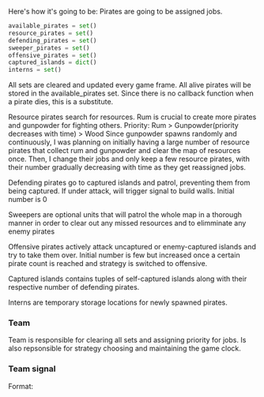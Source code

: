 Here's how it's going to be:
Pirates are going to be assigned jobs.
```python
available_pirates = set()
resource_pirates = set()
defending_pirates = set()
sweeper_pirates = set()
offensive_pirates = set()
captured_islands = dict()
interns = set()
```
All sets are cleared and updated every game frame.
All alive pirates will be stored in the available_pirates set. Since there is no callback function when a pirate dies, this is a substitute. 

Resource pirates search for resources. Rum is crucial to create more pirates and gunpowder for fighting others.
Priority: Rum > Gunpowder(priority decreases with time) > Wood
Since gunpowder spawns randomly and continuously, I was planning on initially having a large number of resource pirates that collect rum and gunpowder and clear the map of resources once. Then, I change their jobs and only keep a few resource pirates, with their number gradually decreasing with time as they get reassigned jobs.

Defending pirates go to captured islands and patrol, preventing them from being captured. If under attack, will trigger signal to build walls. Initial number is 0

Sweepers are optional units that will patrol the whole map in a thorough manner in order to clear out any missed resources and to elimminate any enemy pirates

Offensive pirates actively attack uncaptured or enemy-captured islands and try to take them over. Initial number is few but increased once a certain pirate count is reached and strategy is switched to offensive.

Captured islands contains tuples of self-captured islands along with their respective number of defending pirates.

Interns are temporary storage locations for newly spawned pirates.



### Team
Team is responsible for clearing all sets and assigning priority for jobs. Is also repsonsible for strategy choosing and maintaining the game clock.


### Team signal
Format:

